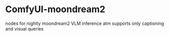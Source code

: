 # ComfyUI-moondream2

nodes for nightly moondream2 VLM inference
atm supports only captioning and visual queries